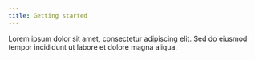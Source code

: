 ```yaml
---
title: Getting started
---
```


Lorem ipsum dolor sit amet, consectetur adipiscing elit. Sed do eiusmod tempor incididunt ut labore et dolore magna aliqua.
